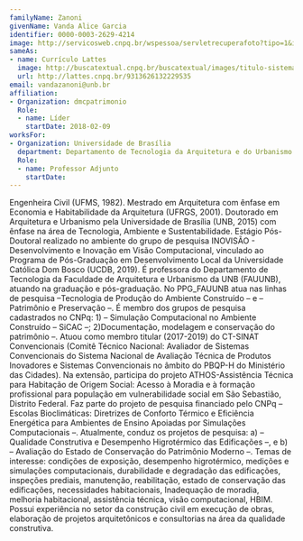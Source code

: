 ```yaml
---
familyName: Zanoni
givenName: Vanda Alice Garcia
identifier: 0000-0003-2629-4214
image: http://servicosweb.cnpq.br/wspessoa/servletrecuperafoto?tipo=1&id=K4711360U8
sameAs:
- name: Currículo Lattes
  image: http://buscatextual.cnpq.br/buscatextual/images/titulo-sistema.png
  url: http://lattes.cnpq.br/9313626132229535
email: vandazanoni@unb.br
affiliation:
- Organization: dmcpatrimonio
  Role:
  - name: Líder
    startDate: 2018-02-09
worksFor:
- Organization: Universidade de Brasília
  department: Departamento de Tecnologia da Arquitetura e do Urbanismo
  Role:
  - name: Professor Adjunto
    startDate:
---
```


Engenheira Civil (UFMS, 1982). Mestrado em Arquitetura com ênfase em
Economia e Habitabilidade da Arquitetura (UFRGS, 2001). Doutorado em
Arquitetura e Urbanismo pela Universidade de Brasília (UNB, 2015) com
ênfase na área de Tecnologia, Ambiente e Sustentabilidade. Estágio
Pós-Doutoral realizado no ambiente do grupo de pesquisa INOVISÃO -
Desenvolvimento e Inovação em Visão Computacional, vinculado ao Programa
de Pós-Graduação em Desenvolvimento Local da Universidade Católica Dom
Bosco (UCDB, 2019). É professora do Departamento de Tecnologia da
Faculdade de Arquitetura e Urbanismo da UNB (FAUUNB), atuando na
graduação e pós-graduação. No PPG_FAUUNB atua nas linhas de pesquisa
&ndash;Tecnologia de Produção do Ambiente Construído &ndash; e
&ndash;Patrimônio e Preservação &ndash;. É membro dos grupos de pesquisa
cadastrados no CNPq: 1) &ndash; Simulação Computacional no Ambiente
Construído  &ndash; SiCAC &ndash;; 2)Documentação, modelagem e
conservação do patrimônio &ndash;. Atuou como membro titular (2017-2019)
do CT-SINAT Convencionais (Comitê Técnico Nacional: Avaliador de
Sistemas Convencionais do Sistema Nacional de Avaliação Técnica de
Produtos Inovadores e Sistemas Convencionais no âmbito do PBQP-H do
Ministério das Cidades). Na extensão, participa do projeto
ATHOS-Assistência Técnica para Habitação de Origem Social: Acesso à
Moradia e à formação profissional para população em vulnerabilidade
social em São Sebastião, Distrito Federal. Faz parte do projeto de
pesquisa financiado pelo CNPq  &ndash;Escolas Bioclimáticas: Diretrizes
de Conforto Térmico e Eficiência Energética para Ambientes de Ensino
Apoiadas por Simulações Computacionais &ndash;. Atualmente, conduz os
projetos de pesquisa: a)  &ndash;Qualidade Construtiva e Desempenho
Higrotérmico das Edificações &ndash;, e b) &ndash; Avaliação do Estado
de Conservação do Patrimônio Moderno &ndash;. Temas de interesse:
condições de exposição, desempenho higrotérmico, medições e simulações
computacionais, durabilidade e degradação das edificações, inspeções
prediais, manutenção, reabilitação, estado de conservação das
edificações, necessidades habitacionais, Inadequação de moradia,
melhoria habitacional, assistência técnica, visão computacional, HBIM.
Possui experiência no setor da construção civil em execução de obras,
elaboração de projetos arquitetônicos e consultorias na área da
qualidade construtiva. 

